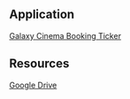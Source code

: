 ## Application

[Galaxy Cinema Booking Ticker ](https://galaxycinema-a6eeaze9afbagaft.southeastasia-01.azurewebsites.net)

## Resources

[Google Drive](https://drive.google.com/drive/u/1/folders/1udlaMbdBVggGAfzYCZTpAOynWY-HYBx-) 

